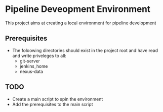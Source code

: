 # Pipeline Deveopment Environment
This project aims at creating a local environment for pipeline development

## Prerequisites
- The foloowing directories should exist in the project root and have read and write priveleges to all:
    - git-server    
    - jenkins_home
    - nexus-data

## TODO
- Create a main script to spin the environment
- Add the prerequisites to the main script
